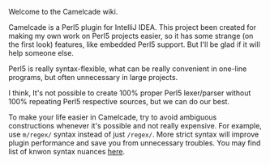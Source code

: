 Welcome to the Camelcade wiki.

Camelcade is a Perl5 plugin for IntelliJ IDEA. This project been created for making my own work on Perl5 projects easier, so it has some strange (on the first look) features, like embedded Perl5 support. But I'll be glad if it will help someone else.

Perl5 is really syntax-flexible, what can be really convenient in one-line programs, but often unnecessary in large projects. 

I think, It's not possible to create 100% proper Perl5 lexer/parser without 100% repeating Perl5 respective sources, but we can do our best.

To make your life easier in Camelcade, try to avoid ambiguous constructions whenever it's possible and not really expensive. For example, use `m/regex/` syntax instead of just `/regex/`. More strict syntax will improve plugin performance and save you from unnecessary troubles. You may find list of knwon syntax nuances [here](https://github.com/hurricup/Perl5-IDEA/wiki/Known-syntax-issues).
